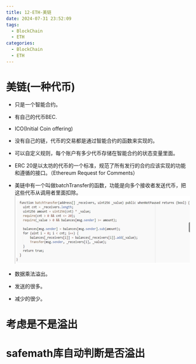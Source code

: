 ```yaml
---
title: 12-ETH-美链
date: 2024-07-31 23:52:09
tags:
  - BlockChain
  - ETH
categories:
  - BlockChain
  - ETH
---
```

# 美链(一种代币)
- 只是一个智能合约。
- 有自己的代币BEC.
- ICO(Initial Coin offering)
- 没有自己的链，代币的交易都是通过智能合约的函数来实现的。
- 可以自定义规则，每个账户有多少代币存储在智能合约的状态变量里面。
- ERC 20是以太坊的代币的一个标准，规范了所有发行的合约应该实现的功能和遵循的接口。（Ethereum Request for Comments）
- 美链中有一个叫做batchTransfer的函数，功能是向多个接收者发送代币，把这些代币从调用者里面扣除。
![](../pic/Pasted%20image%2020240731231353.png)

- 数据乘法溢出。
- 发送的很多。
- 减少的很少。

# 考虑是不是溢出

# safemath库自动判断是否溢出
